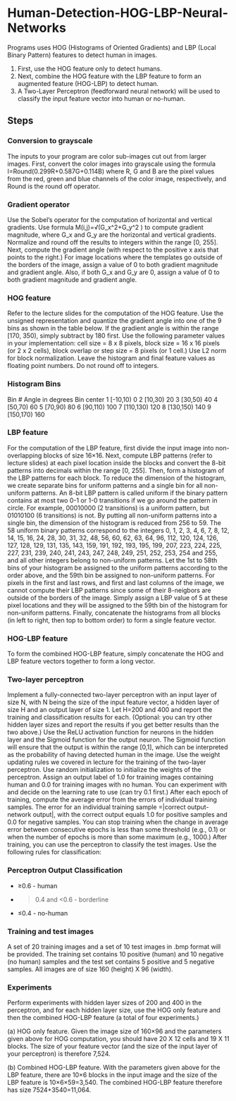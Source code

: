 # Human-Detection-HOG-LBP-Neural-Networks
Programs uses HOG (Histograms of Oriented Gradients) and LBP (Local Binary Pattern) features to detect human in images. 
1. First, use the HOG feature only to detect humans.
2. Next, combine the HOG feature with the LBP feature to form an augmented feature (HOG-LBP) to detect human. 
3. A Two-Layer Perceptron (feedforward neural network) will be used to classify the input feature vector into human or no-human.  

## Steps

### Conversion to grayscale
The inputs to your program are color sub-images cut out from larger images. First, convert the color images into grayscale using the formula I=Round(0.299R+0.587G+0.114B) where R, G and B are the pixel values from the red, green and blue channels of the color image, respectively, and Round is the round off operator. 

### Gradient operator
Use the Sobel’s operator for the computation of horizontal and vertical gradients. Use formula M(i,j)=√(G_x^2+G_y^2 ) to compute gradient magnitude, where G_x  and G_y are the horizontal and vertical gradients. Normalize and round off the results to integers within the range [0, 255]. Next, compute the gradient angle (with respect to the positive x axis that points to the right.) For image locations where the templates go outside of the borders of the image, assign a value of 0 to both gradient magnitude and gradient angle. Also, if both G_x  and G_y are 0, assign a value of 0 to both gradient magnitude and gradient angle. 

### HOG feature
Refer to the lecture slides for the computation of the HOG feature. Use the unsigned representation and quantize the gradient angle into one of the 9 bins as shown in the table below. If the gradient angle is within the range [170, 350), simply subtract by 180 first. Use the following parameter values in your implementation: cell size = 8 x 8 pixels, block size = 16 x 16 pixels (or 2 x 2 cells), block overlap or step size = 8 pixels (or 1 cell.)  Use L2 norm for block normalization. Leave the histogram and final feature values as floating point numbers. Do not round off to integers. 
		
### Histogram Bins
Bin #	Angle in degrees	Bin center
1	     [-10,10)	            0
2	     [10,30)	            20
3	     [30,50)	            40
4	     [50,70)	            60
5	     [70,90)	            80
6	     [90,110)	            100
7	     [110,130)	          120
8	     [130,150)	          140
9	     [150,170)	          160

### LBP feature
For the computation of the LBP feature, first divide the input image into non-overlapping blocks of size 16×16.  Next, compute LBP patterns (refer to lecture slides) at each pixel location inside the blocks and convert the 8-bit patterns into decimals within the range [0, 255]. Then, form a histogram of the LBP patterns for each block. To reduce the dimension of the histogram, we create separate bins for uniform patterns and a single bin for all non-uniform patterns.   An 8-bit LBP pattern is called uniform if the binary pattern contains at most two 0-1 or 1-0 transitions if we go around the pattern in circle. For example, 00010000 (2 transitions) is a uniform pattern, but 01010100 (6 transitions) is not. By putting all non-uniform patterns into a single bin, the dimension of the histogram is reduced from 256 to 59. The 58 uniform binary patterns correspond to the integers 0, 1, 2, 3, 4, 6, 7, 8, 12, 14, 15, 16, 24, 28, 30, 31, 32, 48, 56, 60, 62, 63, 64, 96, 112, 120, 124, 126, 127, 128, 129, 131, 135, 143, 159, 191, 192, 193, 195, 199, 207, 223, 224, 225, 227, 231, 239, 240, 241, 243, 247, 248, 249, 251, 252, 253, 254 and 255, and all other integers belong to non-uniform patterns. Let the 1st to 58th bins of your histogram be assigned to the uniform patterns according to the order above, and the 59th bin be assigned to non-uniform patterns. For pixels in the first and last rows, and first and last columns of the image, we cannot compute their LBP patterns since some of their 8-neigbors are outside of the borders of the image. Simply assign a LBP value of 5 at these pixel locations and they will be assigned to the 59th bin of the histogram for non-uniform patterns. Finally, concatenate the histograms from all blocks (in left to right, then top to bottom order) to form a single feature vector. 

### HOG-LBP feature
To form the combined HOG-LBP feature, simply concatenate the HOG and LBP feature vectors together to form a long vector.

### Two-layer perceptron
Implement a fully-connected two-layer perceptron with an input layer of size N, with N being the size of the input feature vector, a hidden layer of size H and an output layer of size 1. Let H=200 and 400 and report the training and classification results for each. (Optional: you can try other hidden layer sizes and report the results if you get better results than the two above.) Use the ReLU activation function for neurons in the hidden layer and the Sigmoid function for the output neuron. The Sigmoid function will ensure that the output is within the range [0,1], which can be interpreted as the probability of having detected human in the image. Use the weight updating rules we covered in lecture for the training of the two-layer perceptron. Use random initialization to initialize the weights of the perceptron. Assign an output label of 1.0 for training images containing human and 0.0 for training images with no human. You can experiment with and decide on the learning rate to use (can try 0.1 first.) After each epoch of training, compute the average error from the errors of individual training samples. The error for an individual training sample =|correct output-network output|, with the correct output equals 1.0 for positive samples and 0.0 for negative samples. You can stop training when the change in average error between consecutive epochs is less than some threshold (e.g., 0.1) or when the number of epochs is more than some maximum (e.g., 1000.) After training, you can use the perceptron to classify the test images. Use the following rules for classification:

### Perceptron Output Classification

* ≥0.6 - human
* >0.4 and <0.6 - borderline
* ≤0.4 - no-human

### Training and test images
A set of 20 training images and a set of 10 test images in .bmp format will be provided. The training set contains 10 positive (human) and 10 negative (no human) samples and the test set contains 5 positive and 5 negative samples. All images are of size 160 (height) X 96 (width).

### Experiments
Perform experiments with hidden layer sizes of 200 and 400 in the perceptron, and for each hidden layer size, use the HOG only feature and then the combined HOG-LBP feature (a total of four experiments.) 

(a) HOG only feature. Given the image size of 160×96 and the parameters given above for HOG computation, you should have 20 X 12 cells and 19 X 11 blocks. The size of your feature vector (and the size of the input layer of your perceptron) is therefore 7,524. 

(b) Combined HOG-LBP feature. With the parameters given above for the LBP feature, there are 10×6 blocks in the input image and the size of the LBP feature is 10×6×59=3,540. The combined HOG-LBP feature therefore has size 7524+3540=11,064.
